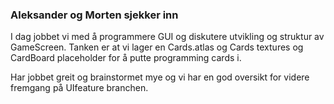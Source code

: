 ### Aleksander og Morten sjekker inn
I dag jobbet vi med å programmere GUI og diskutere utvikling og struktur av GameScreen. Tanken er at vi lager en Cards.atlas og Cards textures og CardBoard placeholder for å putte programming cards i. 

Har jobbet greit og brainstormet mye og vi har en god oversikt for videre fremgang på UIfeature branchen.